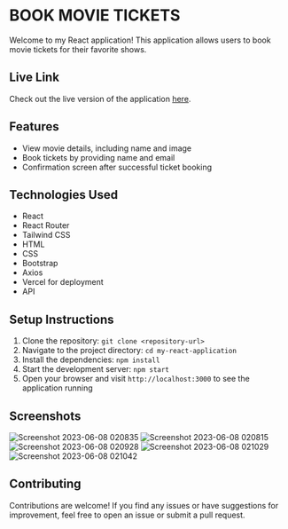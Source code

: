 # BOOK MOVIE TICKETS

Welcome to my React application! This application allows users to book movie tickets for their favorite shows.

## Live Link

Check out the live version of the application [here](https://quadb-yogeshsm.vercel.app/).

## Features

- View movie details, including name and image
- Book tickets by providing name and email
- Confirmation screen after successful ticket booking

## Technologies Used

- React
- React Router
- Tailwind CSS
- HTML
- CSS
- Bootstrap
- Axios
- Vercel for deployment
- API

## Setup Instructions

1. Clone the repository: `git clone <repository-url>`
2. Navigate to the project directory: `cd my-react-application`
3. Install the dependencies: `npm install`
4. Start the development server: `npm start`
5. Open your browser and visit `http://localhost:3000` to see the application running

## Screenshots

![Screenshot 2023-06-08 020835](https://github.com/Yogeshmalik/quadb-tvmaze/assets/14905121/5e29ec73-d195-4a86-9735-844bbd87cf81)
![Screenshot 2023-06-08 020815](https://github.com/Yogeshmalik/quadb-tvmaze/assets/14905121/eb52b7e7-097f-4c89-8fbc-4126c7302f46)
![Screenshot 2023-06-08 020928](https://github.com/Yogeshmalik/quadb-tvmaze/assets/14905121/48ec4793-280c-430d-b7d9-72a87c6c43b9)
![Screenshot 2023-06-08 021029](https://github.com/Yogeshmalik/quadb-tvmaze/assets/14905121/989ea6e5-b08b-47cc-a1c0-ffe972e2a9e1)
![Screenshot 2023-06-08 021042](https://github.com/Yogeshmalik/quadb-tvmaze/assets/14905121/38a5279a-1683-4e0b-857d-d6a8ca0cad3f)

## Contributing

Contributions are welcome! If you find any issues or have suggestions for improvement, feel free to open an issue or submit a pull request.
